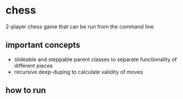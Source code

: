 # chess
2-player chess game that can be run from the command line

## important concepts
- slideable and steppable parent classes to separate functionality of different pieces
- recursive deep-duping to calculate validity of moves

## how to run

